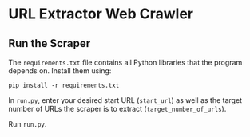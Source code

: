 # URL Extractor Web Crawler

## Run the Scraper
The `requirements.txt` file contains all Python libraries that the program
depends on. Install them using:

```
pip install -r requirements.txt
```

In `run.py`, enter your desired start URL (`start_url`) as well as the target number of URLs the scraper is to extract (`target_number_of_urls`).

Run `run.py`.